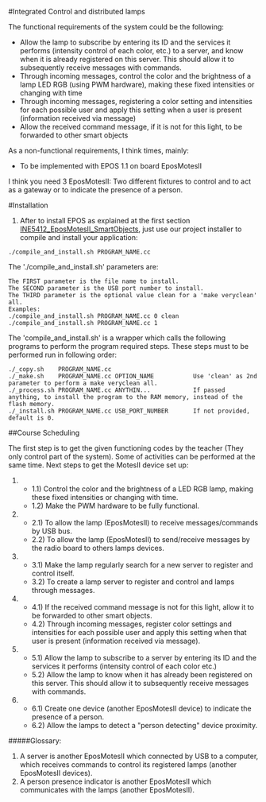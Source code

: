#Integrated Control and distributed lamps

The functional requirements of the system could be the following:
- Allow the lamp to subscribe by entering its ID and the services it performs (intensity control of each color, etc.) to a server, and know when it is already registered on this server. This should allow it to subsequently receive messages with commands.
- Through incoming messages, control the color and the brightness of a lamp LED RGB (using PWM hardware), making these fixed intensities or changing with time
- Through incoming messages, registering a color setting and intensities for each possible user and apply this setting when a user is present (information received via message)
- Allow the received command message, if it is not for this light, to be forwarded to other smart objects

As a non-functional requirements, I think times, mainly:
- To be implemented with EPOS 1.1 on board EposMotesII

I think you need 3 EposMotesII: Two different fixtures to control and to act as a gateway or to indicate the presence of a person.



#Installation

1. After to install EPOS as explained at the first section
[INE5412_EposMotesII_SmartObjects](../), just use our project installer to compile and install your application:
```
./compile_and_install.sh PROGRAM_NAME.cc
```

The './compile_and_install.sh' parameters are:
```
The FIRST parameter is the file name to install.
The SECOND parameter is the USB port number to install.
The THIRD parameter is the optional value clean for a 'make veryclean' all.
Examples:
./compile_and_install.sh PROGRAM_NAME.cc 0 clean
./compile_and_install.sh PROGRAM_NAME.cc 1
```
The 'compile_and_install.sh' is a wrapper which calls the following programs to perform
the program required steps. These steps must to be performed run in following order:
```
./_copy.sh    PROGRAM_NAME.cc
./_make.sh    PROGRAM_NAME.cc OPTION_NAME           Use 'clean' as 2nd parameter to perform a make veryclean all.
./_process.sh PROGRAM_NAME.cc ANYTHIN...            If passed anything, to install the program to the RAM memory, instead of the flash memory.
./_install.sh PROGRAM_NAME.cc USB_PORT_NUMBER       If not provided, default is 0.
```


##Course Scheduling

The first step is to get the given functioning codes by the teacher (They only control part of
the system). Some of activities can be performed at the same time. Next steps to get the MotesII
device set up:

1. * 1.1) Control the color and the brightness of a LED RGB lamp, making these fixed
    intensities or changing with time.
   * 1.2) Make the PWM hardware to be fully functional.

1. * 2.1) To allow the lamp (EposMotesII) to receive messages/commands by USB bus.
   * 2.2) To allow the lamp (EposMotesII) to send/receive messages by the radio board to others lamps devices.

2. * 3.1) Make the lamp regularly search for a new server to register and control itself.
   * 3.2) To create a lamp server to register and control and lamps through messages.

3. * 4.1) If the received command message is not for this light, allow it to be forwarded to
    other smart objects.
   * 4.2) Through incoming messages, register color settings and intensities for each possible
    user and apply this setting when that user is present (information received via message).

4. * 5.1) Allow the lamp to subscribe to a server by entering its ID and the services it performs
    (intensity control of each color etc.)
   * 5.2) Allow the lamp to know when it has already been registered on this server. This should
    allow it to subsequently receive messages with commands.

5. * 6.1) Create one device (another EposMotesII device) to indicate the presence of a person.
   * 6.2) Allow the lamps to detect a "person detecting" device proximity.



#####Glossary:

1. A server is another EposMotesII which connected by USB to a computer, which receives commands to
    control its registered lamps (another EposMotesII devices).
2. A person presence indicator is another EposMotesII which communicates with the lamps
    (another EposMotesII).



